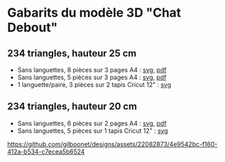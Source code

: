 # Gabarits du modèle 3D "Chat Debout"

## 234 triangles, hauteur 25 cm
- Sans languettes, 8 pièces sur 3 pages A4 : [svg](https://github.com/gilboonet/designs/blob/master/2023/chat_debout/chat_234_H25_A4x3.svg), [pdf](https://github.com/gilboonet/designs/blob/master/2023/chat_debout/chat_234_H25_A4x3.pdf)
- Sans languettes, 5 pièces sur 3 pages A4 : [svg](https://github.com/gilboonet/designs/blob/master/2023/chat_debout/chat_234_H25_A4x3_lang.svg), [pdf](https://github.com/gilboonet/designs/blob/master/2023/chat_debout/chat_234_H25_A4x3_lang.pdf)
- 1 languette/paire, 3 pièces sur 2 tapis Cricut 12" : [svg](https://github.com/gilboonet/designs/blob/master/2023/chat_debout/chat_234_H25_C2x2.svg)
## 234 triangles, hauteur 20 cm
- Sans languettes, 6 pièces sur 2 pages A4 : [svg](https://github.com/gilboonet/designs/blob/master/2023/chat_debout/chat_234_H20_A4x2.svg), [pdf](https://github.com/gilboonet/designs/blob/master/2023/chat_debout/chat_234_H20_A4x2.pdf)
- Sans languettes, 5 pièces sur 1 tapis Cricut 12" : [svg](https://github.com/gilboonet/designs/blob/master/2023/chat_debout/chat_234_H20_C2.svg)

https://github.com/gilboonet/designs/assets/22082873/4e9542bc-f160-412a-b534-c7ecea5b6524

